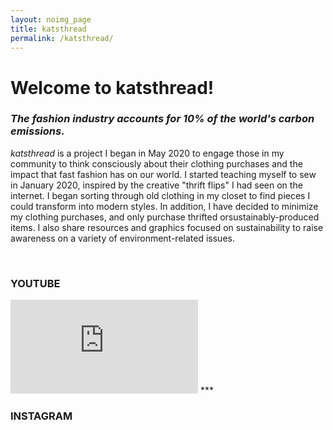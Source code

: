 ```yaml
---
layout: noimg_page
title: katsthread
permalink: /katsthread/
---
```

# Welcome to katsthread!

### ***The fashion industry accounts for 10% of the world's carbon emissions.***

*katsthread* is a project I began in May 2020 to engage those in my community to think consciously about their clothing purchases and the impact that fast fashion has on our world. I started teaching myself to sew in January 2020, inspired by the creative "thrift flips" I had seen on the internet. I began sorting through old clothing in my closet to find pieces I could transform into modern styles. In addition, I have decided to minimize my clothing purchases, and only purchase thrifted orsustainably-produced items. I also share resources and graphics focused on sustainability to raise awareness on a variety of environment-related issues.

<br />

### YOUTUBE

<iframe src="https://www.youtube.com/embed/TcI6twBhohc" frameborder="0" allowfullscreen></iframe>
***

### INSTAGRAM